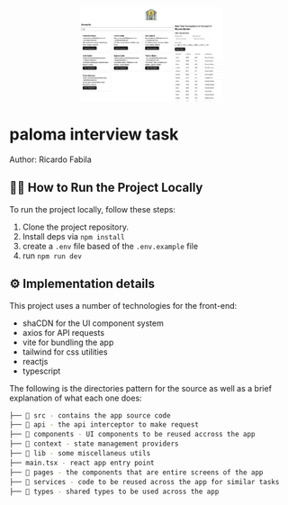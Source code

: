 <p align="center"><img src="paloma.png" width="50%" alt="paloma"></p>

# paloma interview task

Author: Ricardo Fabila

## 🏃‍♂️ How to Run the Project Locally

To run the project locally, follow these steps:

1. Clone the project repository.
2. Install deps via `npm install`
3. create a `.env` file based of the `.env.example` file
4. run `npm run dev`

## ⚙️ Implementation details

This project uses a number of technologies for the front-end:

- shaCDN for the UI component system
- axios for API requests
- vite for bundling the app
- tailwind for css utilities
- reactjs
- typescript

The following is the directories pattern for the source as well as a brief explanation of what each one does:

```bash
├── 📂 src - contains the app source code
├── 📂 api - the api interceptor to make request
├── 📂 components - UI components to be reused accross the app
├── 📂 context - state management providers
├── 📂 lib - some miscellaneus utils
├── main.tsx - react app entry point
├── 📂 pages - the components that are entire screens of the app
├── 📂 services - code to be reused across the app for similar tasks
├── 📂 types - shared types to be used across the app
```